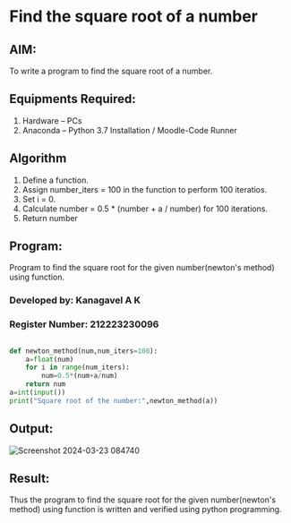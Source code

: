 # Find the square root of a number

## AIM:
To write a program to find the square root of a number.

## Equipments Required:
1. Hardware – PCs
2. Anaconda – Python 3.7 Installation / Moodle-Code Runner

## Algorithm
1. Define a function.
2. Assign number_iters = 100 in the function to perform 100 iteratios.
3. Set i = 0.
4. Calculate  number = 0.5 * (number + a / number) for 100 iterations.
5. Return number

## Program:
Program to find the square root for the given number(newton's method) using function.
### Developed by: Kanagavel A K
### Register Number: 212223230096
```Python

def newton_method(num,num_iters=100):
    a=float(num)
    for i in range(num_iters):
        num=0.5*(num+a/num)
    return num
a=int(input())
print("Square root of the number:",newton_method(a))
```

## Output:
![Screenshot 2024-03-23 084740](https://github.com/KanagavelAK/Square-root-of-a-number/assets/151514454/f96376d4-04ef-48a5-95fb-21add262c37c)




## Result:
Thus the program to find the square root for the given number(newton's method) using function is written and verified using python programming.
